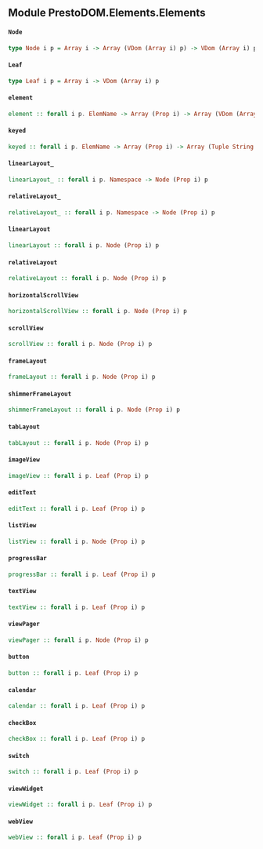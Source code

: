 ## Module PrestoDOM.Elements.Elements

#### `Node`

``` purescript
type Node i p = Array i -> Array (VDom (Array i) p) -> VDom (Array i) p
```

#### `Leaf`

``` purescript
type Leaf i p = Array i -> VDom (Array i) p
```

#### `element`

``` purescript
element :: forall i p. ElemName -> Array (Prop i) -> Array (VDom (Array (Prop i)) p) -> VDom (Array (Prop i)) p
```

#### `keyed`

``` purescript
keyed :: forall i p. ElemName -> Array (Prop i) -> Array (Tuple String (VDom (Array (Prop i)) p)) -> VDom (Array (Prop i)) p
```

#### `linearLayout_`

``` purescript
linearLayout_ :: forall i p. Namespace -> Node (Prop i) p
```

#### `relativeLayout_`

``` purescript
relativeLayout_ :: forall i p. Namespace -> Node (Prop i) p
```

#### `linearLayout`

``` purescript
linearLayout :: forall i p. Node (Prop i) p
```

#### `relativeLayout`

``` purescript
relativeLayout :: forall i p. Node (Prop i) p
```

#### `horizontalScrollView`

``` purescript
horizontalScrollView :: forall i p. Node (Prop i) p
```

#### `scrollView`

``` purescript
scrollView :: forall i p. Node (Prop i) p
```

#### `frameLayout`

``` purescript
frameLayout :: forall i p. Node (Prop i) p
```

#### `shimmerFrameLayout`

``` purescript
shimmerFrameLayout :: forall i p. Node (Prop i) p
```

#### `tabLayout`

``` purescript
tabLayout :: forall i p. Node (Prop i) p
```

#### `imageView`

``` purescript
imageView :: forall i p. Leaf (Prop i) p
```

#### `editText`

``` purescript
editText :: forall i p. Leaf (Prop i) p
```

#### `listView`

``` purescript
listView :: forall i p. Node (Prop i) p
```

#### `progressBar`

``` purescript
progressBar :: forall i p. Leaf (Prop i) p
```

#### `textView`

``` purescript
textView :: forall i p. Leaf (Prop i) p
```

#### `viewPager`

``` purescript
viewPager :: forall i p. Node (Prop i) p
```

#### `button`

``` purescript
button :: forall i p. Leaf (Prop i) p
```

#### `calendar`

``` purescript
calendar :: forall i p. Leaf (Prop i) p
```

#### `checkBox`

``` purescript
checkBox :: forall i p. Leaf (Prop i) p
```

#### `switch`

``` purescript
switch :: forall i p. Leaf (Prop i) p
```

#### `viewWidget`

``` purescript
viewWidget :: forall i p. Leaf (Prop i) p
```

#### `webView`

``` purescript
webView :: forall i p. Leaf (Prop i) p
```


